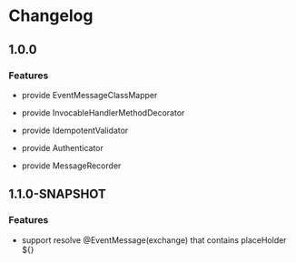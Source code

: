 # Changelog

## 1.0.0

### Features

- provide EventMessageClassMapper

- provide InvocableHandlerMethodDecorator

- provide IdempotentValidator

- provide Authenticator

- provide MessageRecorder

## 1.1.0-SNAPSHOT

### Features 

- support resolve @EventMessage(exchange) that contains placeHolder ${}